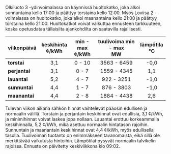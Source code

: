 Olkiluoto 3 -ydinvoimalassa on käynnissä huoltokatko, joka alkoi sunnuntaina kello 17:00 ja päättyy torstaina kello 12:00. Myös Loviisa 2 -voimalassa on huoltokatko, joka alkoi maanantaina kello 21:00 ja päättyy torstaina kello 21:00. Huoltokatkot voivat vaikuttaa ennusteen tarkkuuteen, koska opetusdataa tällaisilta ajankohdilta on saatavilla rajallisesti.

| viikonpäivä  | keskihinta<br>¢/kWh | min - max<br>¢/kWh | tuulivoima min - max<br>MW | lämpötila<br>°C |
|:-------------|:----------------:|:----------------:|:-------------:|:-------------:|
| **torstai**  |       3,1        |      0 - 10      |   3563 - 6459   |      -0,0     |
| **perjantai**|       3,1        |       0 - 7      |   1559 - 4345   |       1,1     |
| **lauantai** |       5,2        |       4 - 7      |    922 - 3251   |      -1,0     |
| **sunnuntai**|       4,4        |       1 - 7      |    876 - 3803   |      -1,0     |
| **maanantai**|       4,4        |       2 - 8      |   1884 - 4438   |       2,6     |

Tulevan viikon aikana sähkön hinnat vaihtelevat pääosin edullisen ja normaalin välillä. Torstain ja perjantain keskihinnat ovat edullisia, 3,1 ¢/kWh, ja minimihinnat voivat laskea jopa nollaan. Lauantai erottuu korkeammalla keskihinnalla, 5,2 ¢/kWh, mikä asettuu normaalin hintatason rajoihin. Sunnuntain ja maanantain keskihinnat ovat 4,4 ¢/kWh, myös edullisella tasolla. Tuulivoiman tuotanto on enimmäkseen tavanomaista, eikä sillä ole merkittävää vaikutusta hintoihin. Lämpötilat pysyvät normaalin talvikelin rajoissa. Ennuste on päivitetty keskiviikkona klo 09:02.